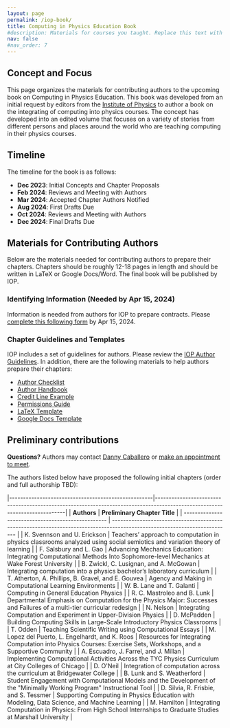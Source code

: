```yaml
---
layout: page
permalink: /iop-book/
title: Computing in Physics Education Book
#description: Materials for courses you taught. Replace this text with your description.
nav: false
#nav_order: 7
---
```


## Concept and Focus

This page organizes the materials for contributing authors to the upcoming book on Computing in Physics Education. This book was developed from an initial request by editors from the [Institute of Physics](https://iopscience.iop.org/) to author a book on the integrating of computing into physics courses. The concept has developed into an edited volume that focuses on a variety of stories from different persons and places around the world who are teaching computing in their physics courses.


## Timeline

The timeline for the book is as follows:

- **Dec 2023**: Initial Concepts and Chapter Proposals
- **Feb 2024**: Reviews and Meeting with Authors
- **Mar 2024**: Accepted Chapter Authors Notified
- **Aug 2024**: First Drafts Due
- **Oct 2024**: Reviews and Meeting with Authors
- **Dec 2024**: Final Drafts Due

## Materials for Contributing Authors

Below are the materials needed for contributing authors to prepare their chapters. Chapters should be roughly 12-18 pages in length and should be written in LaTeX or Google Docs/Word. The final book will be published by IOP.

### Identifying Information (Needed by Apr 15, 2024)

Information is needed from authors for IOP to prepare contracts. Please [complete this following form](https://docs.google.com/spreadsheets/d/1C5QJ8VfeEADaeuqTEH_NSmtb6U4PLRLG6RlRyOiPN1g/edit#gid=1632730539) by Apr 15, 2024.

### Chapter Guidelines and Templates

IOP includes a set of guidelines for authors. Please review the [IOP Author Guidelines](https://publishingsupport.iopscience.iop.org/publishing-support/authors/authoring-for-journals/). In addition, there are the following materials to help authors prepare their chapters:

* [Author Checklist](../assets/pdf/IOP/Author%20Submission%20Checklist.pdf)
* [Author Handbook](../assets/pdf/IOP/Author%20Handbook.pdf)
* [Credit Line Example](../assets/pdf/IOP/Credit%20Line%20Examples%20For%20Authors.pdf)
* [Permissions Guide](../assets/pdf/IOP/Permissions%20Guide.pdf)
* [LaTeX Template](../assets/zip/latex%20ebook.zip)
* [Google Docs Template](https://docs.google.com/document/d/11mcN3I0lJ8Nos7yh1Bf_JY_nbuBCC58uPByW2DlQGjU/edit#heading=h.gjdgxs)

## Preliminary contributions

**Questions?** Authors may contact [Danny Caballero](mailto:caball14@msu.edu) or [make an appointment to meet](https://cal.com/dannycaballero/iop-book).

The authors listed below have proposed the following initial chapters (order and full authorship TBD):

|----------------------------------------------------|---------------------------------------------------------------------------------------------------------------------------|
| **Authors** | **Preliminary Chapter Title** |
| -------------------------------------------------- | ------------------------------------------------------------------------------------------------------------------------- |
| K. Svennson and U. Erickson | Teachers’ approach to computation in physics classrooms analyzed using social semiotics and variation theory of learning |
| F. Salsbury and L. Gao | Advancing Mechanics Education: Integrating Computational Methods Into Sophomore-level Mechanics at Wake Forest University |
| B. Zwickl, C. Lusignan, and A. McGowan | Integrating computation into a physics bachelor’s laboratory curriculum |
| T. Atherton, A. Phillips, B. Gravel, and E. Gouvea | Agency and Making in Computational Learning Environments |
| W. B. Lane and T. Galanti | Computing in General Education Physics |
| R. C. Mastroleo and B. Lunk | Departmental Emphasis on Computation for the Physics Major: Successes and Failures of a multi-tier curricular redesign |
| N. Nelson | Integrating Computation and Experiment in Upper-Division Physics |
| D. McPadden | Building Computing Skills in Large-Scale Introductory Physics Classrooms |
| T. Odden | Teaching Scientific Writing using Computational Essays |
| M. Lopez del Puerto, L. Engelhardt, and K. Roos | Resources for Integrating Computation into Physics Courses: Exercise Sets, Workshops, and a Supportive Community |
| A. Escuadro, J. Farrel, and J. Millan | Implementing Computational Activities Across the TYC Physics Curriculum at City Colleges of Chicago |
| D. O'Neil | Integration of computation across the curriculum at Bridgewater College |
| B. Lunk and S. Weatherford | Student Engagement with Computational Models and the Development of the "Minimally Working Program" Instructional Tool |
| D. Silvia, R. Frisbie, and S. Tessmer | Supporting Computing in Physics Education with Modeling, Data Science, and Machine Learning |
| M. Hamilton | Integrating Computation in Physics: From High School Internships to Graduate Studies at Marshall University |